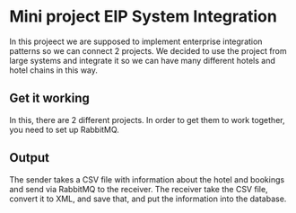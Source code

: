 # Mini project EIP System Integration
In this projeect we are supposed to implement enterprise integration patterns so we can connect 2 projects.
We decided to use the project from large systems and integrate it so we can have many different hotels and hotel chains in this way.

## Get it working
In this, there are 2 different projects. In order to get them to work together, you need to set up RabbitMQ.

## Output
The sender takes a CSV file with information about the hotel and bookings and send via RabbitMQ to the receiver.
The receiver take the CSV file, convert it to XML, and save that, and put the information into the database.
